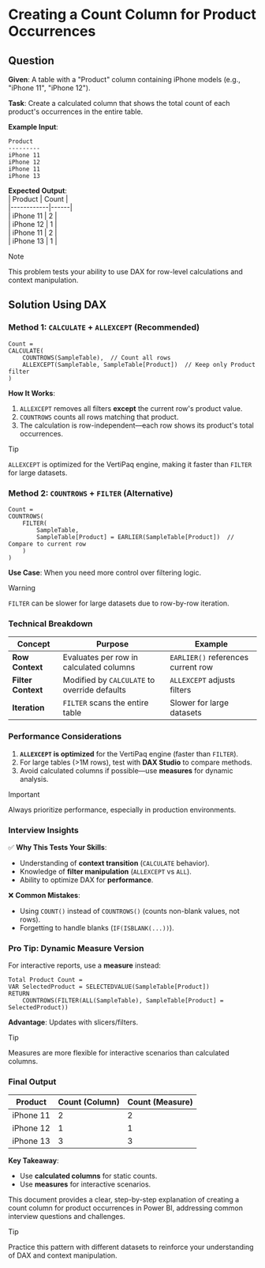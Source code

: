 # **Creating a Count Column for Product Occurrences**  

## **Question**  

**Given**: A table with a "Product" column containing iPhone models (e.g., "iPhone 11", "iPhone 12").  

**Task**: Create a calculated column that shows the total count of each product's occurrences in the entire table.  

**Example Input**:  
```Plain  
Product  
---------  
iPhone 11  
iPhone 12  
iPhone 11  
iPhone 13  
```  

**Expected Output**:  
| Product    | Count |  
|------------|------|  
| iPhone 11  | 2    |  
| iPhone 12  | 1    |  
| iPhone 11  | 2    |  
| iPhone 13  | 1    |  

> [!NOTE]  
> This problem tests your ability to use DAX for row-level calculations and context manipulation.  

## **Solution Using DAX**  

### **Method 1: `CALCULATE` + `ALLEXCEPT` (Recommended)**  

```dax  
Count =  
CALCULATE(  
    COUNTROWS(SampleTable),  // Count all rows  
    ALLEXCEPT(SampleTable, SampleTable[Product])  // Keep only Product filter  
)  
```  

**How It Works**:  
1. `ALLEXCEPT` removes all filters **except** the current row's product value.  
2. `COUNTROWS` counts all rows matching that product.  
3. The calculation is row-independent—each row shows its product's total occurrences.  

> [!TIP]  
> `ALLEXCEPT` is optimized for the VertiPaq engine, making it faster than `FILTER` for large datasets.  

### **Method 2: `COUNTROWS` + `FILTER` (Alternative)**  

```dax  
Count =  
COUNTROWS(  
    FILTER(  
        SampleTable,  
        SampleTable[Product] = EARLIER(SampleTable[Product])  // Compare to current row  
    )  
)  
```  

**Use Case**: When you need more control over filtering logic.  

> [!WARNING]  
> `FILTER` can be slower for large datasets due to row-by-row iteration.  

### **Technical Breakdown**  

| **Concept**       | **Purpose**                              | **Example**                          |  
|--------------------|------------------------------------------|--------------------------------------|  
| **Row Context**    | Evaluates per row in calculated columns | `EARLIER()` references current row  |  
| **Filter Context** | Modified by `CALCULATE` to override defaults | `ALLEXCEPT` adjusts filters       |  
| **Iteration**      | `FILTER` scans the entire table          | Slower for large datasets           |  

### **Performance Considerations**  

1. **`ALLEXCEPT` is optimized** for the VertiPaq engine (faster than `FILTER`).  
2. For large tables (>1M rows), test with **DAX Studio** to compare methods.  
3. Avoid calculated columns if possible—use **measures** for dynamic analysis.  

> [!IMPORTANT]  
> Always prioritize performance, especially in production environments.  

### **Interview Insights**  

✅ **Why This Tests Your Skills**:  
- Understanding of **context transition** (`CALCULATE` behavior).  
- Knowledge of **filter manipulation** (`ALLEXCEPT` vs `ALL`).  
- Ability to optimize DAX for **performance**.  

❌ **Common Mistakes**:  
- Using `COUNT()` instead of `COUNTROWS()` (counts non-blank values, not rows).  
- Forgetting to handle blanks (`IF(ISBLANK(...))`).  

### **Pro Tip: Dynamic Measure Version**  

For interactive reports, use a **measure** instead:  
```dax  
Total Product Count =  
VAR SelectedProduct = SELECTEDVALUE(SampleTable[Product])  
RETURN  
    COUNTROWS(FILTER(ALL(SampleTable), SampleTable[Product] = SelectedProduct))  
```  

**Advantage**: Updates with slicers/filters.  

> [!TIP]  
> Measures are more flexible for interactive scenarios than calculated columns.  

### **Final Output**  

| Product    | Count (Column) | Count (Measure) |  
|------------|---------------|-----------------|  
| iPhone 11  | 2             | 2               |  
| iPhone 12  | 1             | 1               |  
| iPhone 13  | 3             | 3               |  

**Key Takeaway**:  
- Use **calculated columns** for static counts.  
- Use **measures** for interactive scenarios.  

This document provides a clear, step-by-step explanation of creating a count column for product occurrences in Power BI, addressing common interview questions and challenges.  

> [!TIP]  
> Practice this pattern with different datasets to reinforce your understanding of DAX and context manipulation.  
